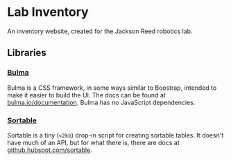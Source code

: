 # Lab Inventory

An inventory website, created for the Jackson Reed robotics lab.

## Libraries

### [Bulma](https://bulma.io/)

Bulma is a CSS framework, in some ways similar to Boostrap, intended to make it easier to build the UI. The docs can be found at [bulma.io/documentation](https://bulma.io/documentation/). Bulma has no JavaScript dependencies.

### [Sortable](https://github.com/HubSpot/sortable)

Sortable is a tiny (`<2kb`) drop-in script for creating sortable tables. It doesn't have much of an API, but for what there is, there are docs at [github.hubspot.com/sortable](https://github.hubspot.com/sortable/api/options/).

